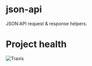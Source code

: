 # json-api
JSON:API request &amp; response helpers.

# Project health

![Travis](https://travis-ci.org/mykulyak/json-api.svg?branch=master)
